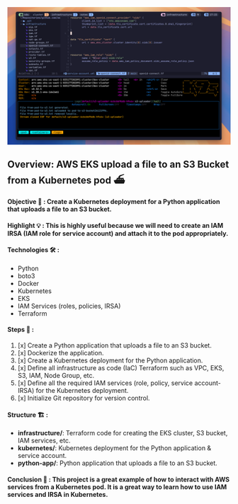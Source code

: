 ![codesnap](https://github.com/assafdori/pod-to-s3/blob/main/k9s-snap.png)

## Overview: AWS EKS upload a file to an S3 Bucket from a Kubernetes pod ⛴️

#### Objective 🎯 : Create a Kubernetes deployment for a Python application that uploads a file to an S3 bucket.

#### Highlight 💡 : This is highly useful because we will need to create an IAM IRSA (IAM role for service account) and attach it to the pod appropriately.

#### Technologies 🛠️ :
- Python 
- boto3 
- Docker
- Kubernetes
- EKS
- IAM Services (roles, policies, IRSA)
- Terraform

#### Steps 📝 :

1. [x] Create a Python application that uploads a file to an S3 bucket.  
2. [x] Dockerize the application.  
3. [x] Create a Kubernetes deployment for the Python application.  
4. [x] Define all infrastructure as code (IaC) Terraform such as VPC, EKS, S3, IAM, Node Group, etc.  
5. [x] Define all the required IAM services (role, policy, service account-IRSA) for the Kubernetes deployment.  
6. [x] Initialize Git repository for version control.  

#### Structure 🏗️ :
- **infrastructure/**: Terraform code for creating the EKS cluster, S3 bucket, IAM services, etc.  
- **kubernetes/**: Kubernetes deployment for the Python application & service account. 
- **python-app/**: Python application that uploads a file to an S3 bucket.  

#### Conclusion 📌 : This project is a great example of how to interact with AWS services from a Kubernetes pod. It is a great way to learn how to use IAM services and IRSA in Kubernetes.
